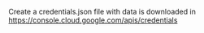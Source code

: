 Create a credentials.json file with data is downloaded in https://console.cloud.google.com/apis/credentials